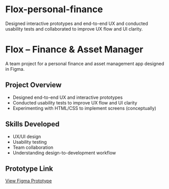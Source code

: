 # Flox-personal-finance
Designed interactive prototypes and end-to-end UX and conducted usability tests and collaborated to improve UX flow and UI clarity. 
# Flox – Finance & Asset Manager

A team project for a personal finance and asset management app designed in Figma.

## Project Overview
- Designed end-to-end UX and interactive prototypes
- Conducted usability tests to improve UX flow and UI clarity
- Experimenting with HTML/CSS to implement screens (conceptually)

## Skills Developed
- UX/UI design
- Usability testing
- Team collaboration
- Understanding design-to-development workflow

## Prototype Link
[View Figma Prototype]((https://www.figma.com/proto/THpi4uHN1vX1YJdl94SoOd/Flox?node-id=396-1365&t=7tI1ne9oblebl6CV-1&scaling=scale-down&content-scaling=fixed&page-id=23%3A4&starting-point-node-id=23%3A5&show-proto-sidebar=1))
